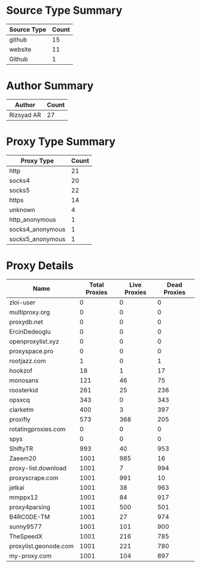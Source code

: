 # Source Type Summary

| Source Type | Count |
|-------------|-------|
| github | 15 |
| website | 11 |
| Github | 1 |


# Author Summary

| Author | Count |
|--------|-------|
| Rizsyad AR | 27 |


# Proxy Type Summary

| Proxy Type | Count |
|------------|-------|
| http | 21 |
| socks4 | 20 |
| socks5 | 22 |
| https | 14 |
| unknown | 4 |
| http_anonymous | 1 |
| socks4_anonymous | 1 |
| socks5_anonymous | 1 |


# Proxy Details

| Name | Total Proxies | Live Proxies | Dead Proxies |
|------|---------------|--------------|---------------|
| zloi-user | 0 | 0 | 0 |
| multiproxy.org | 0 | 0 | 0 |
| proxydb.net | 0 | 0 | 0 |
| ErcinDedeoglu | 0 | 0 | 0 |
| openproxylist.xyz | 0 | 0 | 0 |
| proxyspace.pro | 0 | 0 | 0 |
| rootjazz.com | 1 | 0 | 1 |
| hookzof | 18 | 1 | 17 |
| monosans | 121 | 46 | 75 |
| roosterkid | 261 | 25 | 236 |
| opsxcq | 343 | 0 | 343 |
| clarketm | 400 | 3 | 397 |
| proxifly | 573 | 368 | 205 |
| rotatingproxies.com | 0 | 0 | 0 |
| spys | 0 | 0 | 0 |
| ShiftyTR | 993 | 40 | 953 |
| Zaeem20 | 1001 | 985 | 16 |
| proxy-list.download | 1001 | 7 | 994 |
| proxyscrape.com | 1001 | 991 | 10 |
| jetkai | 1001 | 38 | 963 |
| mmppx12 | 1001 | 84 | 917 |
| proxy4parsing | 1001 | 500 | 501 |
| B4RC0DE-TM | 1001 | 27 | 974 |
| sunny9577 | 1001 | 101 | 900 |
| TheSpeedX | 1001 | 216 | 785 |
| proxylist.geonode.com | 1001 | 221 | 780 |
| my-proxy.com | 1001 | 104 | 897 |
